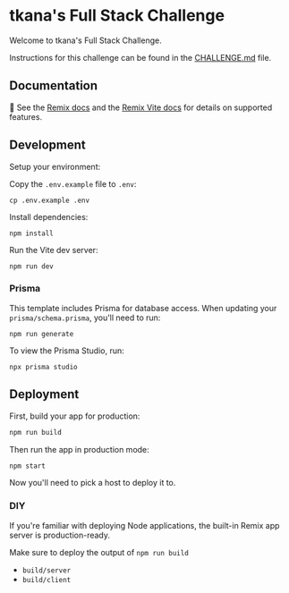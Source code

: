 # tkana's Full Stack Challenge

Welcome to tkana's Full Stack Challenge.

Instructions for this challenge can be found in the [CHALLENGE.md](https://github.com/mybasket-io/fs-challenge/blob/main/CHALLENGE.md) file.

## Documentation

📖 See the [Remix docs](https://remix.run/docs) and the [Remix Vite docs](https://remix.run/docs/en/main/future/vite) for details on supported features.

## Development

Setup your environment:

Copy the `.env.example` file to `.env`:

```shellscript
cp .env.example .env
```

Install dependencies:

```shellscript
npm install
```

Run the Vite dev server:

```shellscript
npm run dev
```

### Prisma

This template includes Prisma for database access.
When updating your `prisma/schema.prisma`, you'll need to run:

```shellscript
npm run generate
```

To view the Prisma Studio, run:

```shellscript
npx prisma studio
```

## Deployment

First, build your app for production:

```sh
npm run build
```

Then run the app in production mode:

```sh
npm start
```

Now you'll need to pick a host to deploy it to.

### DIY

If you're familiar with deploying Node applications, the built-in Remix app server is production-ready.

Make sure to deploy the output of `npm run build`

- `build/server`
- `build/client`
